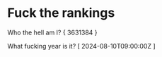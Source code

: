 # Fuck the rankings

Who the hell am I?
{ 3631384 }

What fucking year is it?
[ 2024-08-10T09:00:00Z ]
